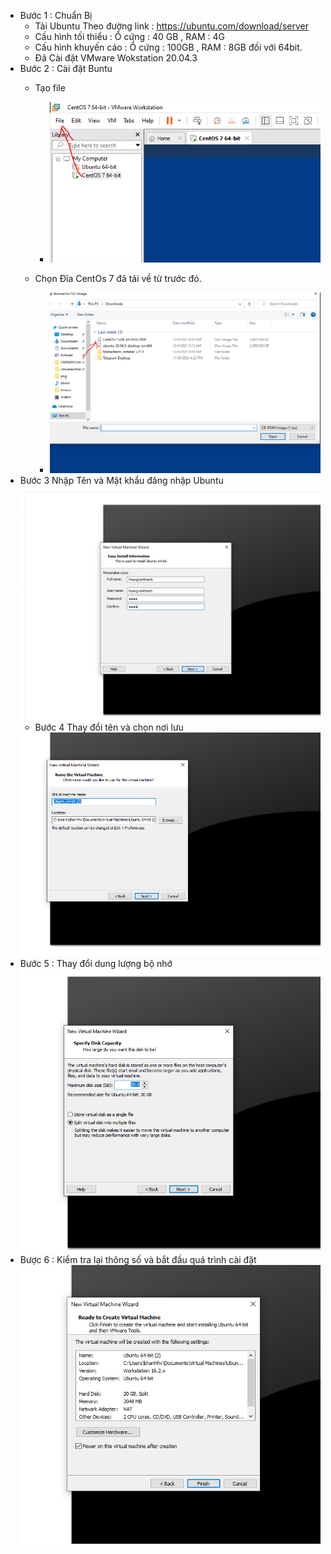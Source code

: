  - Bước 1 : Chuẩn Bị 
    + Tải Ubuntu Theo đường link : https://ubuntu.com/download/server
    + Cấu hình tối thiểu : Ổ cứng : 40 GB , RAM : 4G
    + Cấu hình khuyến cáo : Ổ cứng : 100GB , RAM : 8GB đối với 64bit.
    + Đã Cài đặt VMware Wokstation 20.04.3
- Bước 2 : Cài đặt Buntu
   + Tạo file
        - <img src = "../../jmg/b1.PNG">
        
    + Chọn Đĩa CentOs 7 đã tải về từ trước đó.
        - <img src = "../../jmg/b3.PNG">
- Bước 3 Nhập Tên và Mật khẩu đăng nhập Ubuntu
  <img src = "../../jmg/buoc1.PNG">
  - Bước 4 Thay đổi tên và chọn nơi lưu
  <img src = "../../jmg/buoc2.PNG">
- Bước 5 : Thay đổi dung lượng bộ nhớ 
  <img src = "../../jmg/buoc3.PNG">
- Bược 6 : Kiểm tra lại thông số và bắt đầu quá trình cài đặt
  <img src = "../../jmg/buoc4.PNG">


    